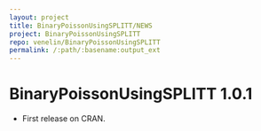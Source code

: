 ```yaml
---
layout: project
title: BinaryPoissonUsingSPLITT/NEWS
project: BinaryPoissonUsingSPLITT
repo: venelin/BinaryPoissonUsingSPLITT
permalink: /:path/:basename:output_ext
---
```


# BinaryPoissonUsingSPLITT 1.0.1

* First release on CRAN.
